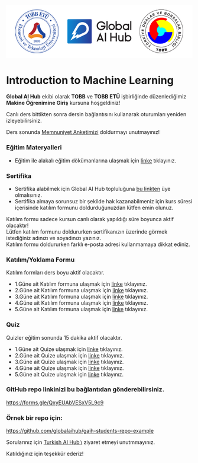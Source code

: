 ![](tobb_gaih.png)
# Introduction to Machine Learning 
**Global AI Hub** ekibi olarak **TOBB** ve **TOBB ETÜ** işbirliğinde düzenlediğimiz **Makine Öğrenimine Giriş** kursuna hoşgeldiniz!  

Canlı ders bittikten sonra dersin bağlantısını kullanarak oturumları yeniden izleyebilirsiniz.  

Ders sonunda [Memnuniyet Anketimizi](https://forms.gle/2KKaC2qTVpkSBmma9) doldurmayı unutmayınız!

### Eğitim Materyalleri
- Eğitim ile alakalı eğitim dökümanlarına ulaşmak için [linke](https://github.com/globalaihub/introduction-to-machine-learning) tıklayınız.

### Sertifika
- Sertifika alabilmek için Global AI Hub topluluğuna [bu linkten](https://globalaihub.com/community/) üye olmalısınız.
- Sertifika almaya sorunsuz bir şekilde hak kazanabilmeniz için kurs süresi içerisinde katılım formunu doldurduğunuzdan lütfen emin olunuz.   

Katılım formu sadece kursun canlı olarak yapıldığı süre boyunca aktif olacaktır!  
Lütfen katılım formunu doldururken sertifikanızın üzerinde görmek istediğiniz adınızı ve soyadınızı yazınız.  
Katılım formu doldururken farklı e-posta adresi kullanmamaya dikkat ediniz.  

### Katılım/Yoklama Formu

Katılım formları ders boyu aktif olacaktır.

- 1.Güne ait Katılım formuna ulaşmak için [linke](https://forms.gle/WfYSkzH2CBvokiZP8) tıklayınız.
- 2.Güne ait Katılım formuna ulaşmak için [linke](https://forms.gle/A82G5NxuSPHJtvnx8) tıklayınız.
- 3.Güne ait Katılım formuna ulaşmak için [linke](https://forms.gle/3VzGGj6Xq1PGsMH2A) tıklayınız.
- 4.Güne ait Katılım formuna ulaşmak için [linke](https://forms.gle/eNt8Jzjg2T4ki3nd8) tıklayınız.      
- 5.Güne ait Katılım formuna ulaşmak için [linke](https://forms.gle/RQjt356HVSNr9Uv59) tıklayınız.

### Quiz

Quizler eğitim sonunda 15 dakika aktif olacaktır.

- 1.Güne ait Quize ulaşmak için [linke](https://forms.gle/dtyB8hsaXWwyLnAy5) tıklayınız.
- 2.Güne ait Quize ulaşmak için [linke](https://forms.gle/KX5MZJM1phxRorCx9) tıklayınız.
- 3.Güne ait Quize ulaşmak için [linke](https://forms.gle/pifmP2cXABoQTnr57) tıklayınız.
- 4.Güne ait Quize ulaşmak için [linke](https://forms.gle/1ZKpu2Qr7xAXdjXC8) tıklayınız.      
- 5.Güne ait Quize ulaşmak için [linke](https://forms.gle/YeV6AME8nXcbsryg6) tıklayınız.

### GitHub repo linkinizi bu bağlantıdan gönderebilirsiniz.
https://forms.gle/QxyEUAbVESxV5L9c9 

### Örnek bir repo için: 
https://github.com/globalaihub/gaih-students-repo-example


Sorularınız için [Turkish AI Hub'ı](https://globalaihub.com/community-hubs/turkish-ai-hub/) ziyaret etmeyi unutmmayınız.    


Katıldığınız için teşekkür ederiz!  
